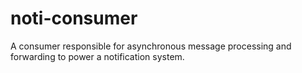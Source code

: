 # noti-consumer
A consumer responsible for asynchronous message processing and forwarding to power a notification system.
